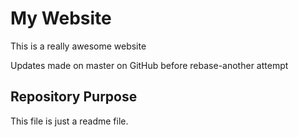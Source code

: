 # My Website

This is a really awesome website

Updates made on master on GitHub before rebase-another attempt

## Repository Purpose

This file is just a readme file.
